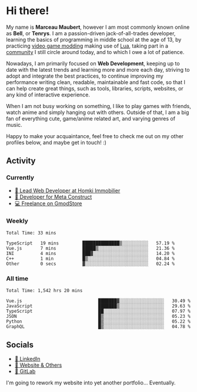# Hi there!

My name is **Marceau Maubert**, however I am most commonly known online as **Bell**, or **Tenrys**. I am a passion-driven jack-of-all-trades developer, learning the basics of programming in middle school at the age of 13, by practicing [video game modding](https://garrysmod.com) making use of [Lua](https://lua.org), taking part in a [community](https://metastruct.net) I still circle around today, and to which I owe a lot of patience.

Nowadays, I am primarily focused on **Web Development**, keeping up to date with the latest trends and learning more and more each day, striving to adopt  and integrate the best practices, to continue improving my performance writing clean, readable, maintainable and fast code, so that I can help create great things, such as tools, libraries, scripts, websites, or any kind of interactive experience.

When I am not busy working on something, I like to play games with friends, watch anime and simply hanging out with others. Outside of that, I am a big fan of everything cute, game/anime related art, and varying genres of music.

Happy to make your acquaintance, feel free to check me out on my other profiles below, and maybe get in touch! :)

## Activity

### Currently

- [🏢 Lead Web Developer at Homki Immobilier](https://homki-immobilier.com)
- [🎈 Developer for Meta Construct](https://metastruct.net)
- [💻 Freelance on GmodStore](https://www.gmodstore.com/users/Tenrys)

### Weekly
<!--START_SECTION:wakaWeekly-->

```text
Total Time: 33 mins

TypeScript   19 mins         ██████████████▒░░░░░░░░░░   57.19 %
Vue.js       7 mins          █████▒░░░░░░░░░░░░░░░░░░░   21.36 %
INI          4 mins          ███▓░░░░░░░░░░░░░░░░░░░░░   14.20 %
C++          1 min           █▒░░░░░░░░░░░░░░░░░░░░░░░   04.84 %
Other        0 secs          ▓░░░░░░░░░░░░░░░░░░░░░░░░   02.24 %
```

<!--END_SECTION:wakaWeekly-->

### All time
<!--START_SECTION:wakaTotal-->

```text
Total Time: 1,542 hrs 20 mins

Vue.js                             ███████▓░░░░░░░░░░░░░░░░░   30.49 %
JavaScript                         ███████▒░░░░░░░░░░░░░░░░░   29.63 %
TypeScript                         ██░░░░░░░░░░░░░░░░░░░░░░░   07.97 %
JSON                               █▒░░░░░░░░░░░░░░░░░░░░░░░   05.23 %
Python                             █▒░░░░░░░░░░░░░░░░░░░░░░░   05.22 %
GraphQL                            █▒░░░░░░░░░░░░░░░░░░░░░░░   04.78 %
```

<!--END_SECTION:wakaTotal-->

## Socials

- [👔 LinkedIn](https://www.linkedin.com/in/marceau-maubert)
- [🔗 Website & Others](https://bell.moe)
- [🦊 GitLab](https://gitlab.com/Tenrys)

I'm going to rework my website into yet another portfolio... Eventually.
